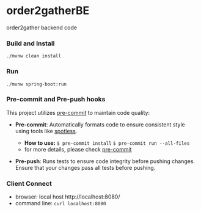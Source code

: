 # order2gatherBE
order2gather backend code

### Build and Install

    ./mvnw clean install

### Run

    ./mvnw spring-boot:run

### Pre-commit and Pre-push hooks
This project utilizes [pre-commit](https://pre-commit.com) to maintain code quality:

- **Pre-commit**: Automatically formats code to ensure consistent style using tools like [spotless](https://github.com/diffplug/spotless).

    - **How to use:**
        ```$ pre-commit install```
        ```$ pre-commit run --all-files```
    - for more details, please check [pre-commit](https://pre-commit.com/)
- **Pre-push**: Runs tests to ensure code integrity before pushing changes. Ensure that your changes pass all tests before pushing.
### Client Connect

- browser: local host
    http://localhost:8080/
- command line:
    <code>curl localhost:8080</code>
